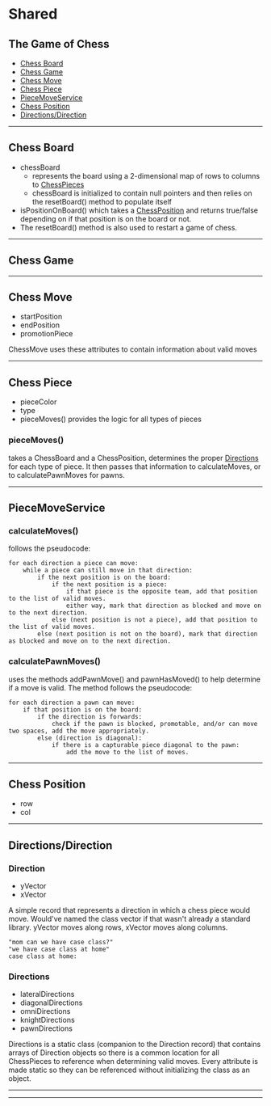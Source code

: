 # Shared

## The Game of Chess

- [Chess Board](#chess-board)
- [Chess Game](#chess-game)
- [Chess Move](#chess-move)
- [Chess Piece](#chess-piece)
- [PieceMoveService](#piecemoveservice)
- [Chess Position](#chess-position)
- [Directions/Direction](#directionsdirection)

---

## Chess Board
- chessBoard 
  - represents the board using a 2-dimensional map of rows to columns to [ChessPieces](#chess-piece) 
  - chessBoard is initialized to contain null pointers and then relies on the resetBoard() method to 
  populate itself
- isPositionOnBoard() which takes a [ChessPosition](#chess-position) 
and returns true/false depending on if that position is on the board or not. 
- The resetBoard() method is also used to restart a game of chess.

---

## Chess Game

---

## Chess Move
- startPosition
- endPosition
- promotionPiece

ChessMove uses these attributes to contain information about valid moves

---

## Chess Piece
- pieceColor
- type
- pieceMoves() provides the logic for all types of pieces

### pieceMoves() 
takes a ChessBoard and a ChessPosition, determines the proper [Directions](#directionsdirection)
for each type of piece. It then passes that information to calculateMoves, or to calculatePawnMoves for pawns.

---

## PieceMoveService

### calculateMoves()
follows the pseudocode:
```
for each direction a piece can move:
    while a piece can still move in that direction:
        if the next position is on the board:
            if the next position is a piece:
                if that piece is the opposite team, add that position to the list of valid moves.
                either way, mark that direction as blocked and move on to the next direction.
            else (next position is not a piece), add that position to the list of valid moves.
        else (next position is not on the board), mark that direction as blocked and move on to the next direction.    
```

### calculatePawnMoves()
uses the methods addPawnMove() and pawnHasMoved() to help 
determine if a move is valid. The method follows the pseudocode:
```
for each direction a pawn can move:
    if that position is on the board:
        if the direction is forwards:
            check if the pawn is blocked, promotable, and/or can move two spaces, add the move appropriately.
        else (direction is diagonal):
            if there is a capturable piece diagonal to the pawn:
                add the move to the list of moves.
```
---

## Chess Position
- row
- col

---

## Directions/Direction

### Direction
- yVector
- xVector

A simple record that represents a direction in which a chess piece would move. Would've named the class
vector if that wasn't already a standard library. yVector moves along rows, xVector moves along columns.

```
"mom can we have case class?"
"we have case class at home"
case class at home:
```

### Directions
- lateralDirections
- diagonalDirections
- omniDirections
- knightDirections
- pawnDirections

Directions is a static class (companion to the Direction record) that contains arrays of Direction objects 
so there is a common location for all ChessPieces to reference when determining valid moves. Every attribute
is made static so they can be referenced without initializing the class as an object.

---

---

